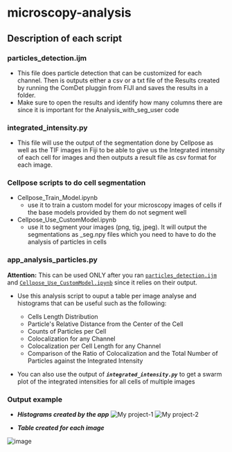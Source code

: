 # microscopy-analysis
## Description of each script
### particles_detection.ijm
  - This file does particle detection that can be customized for each channel. Then is outputs either a csv or a txt file of the Results created by running the ComDet pluggin from FIJI and saves the results in a folder. 
  - Make sure to open the results and identify how many columns there are since it is important for the Analysis_with_seg_user code
### integrated_intensity.py
  - This file will use the output of the segmentation done by Cellpose as well as the TIF images in Fiji to be able to give us the Integrated intensity of each cell for images and then outputs a result file as csv format for each image.
### Cellpose scripts to do cell segmentation
  - Cellpose_Train_Model.ipynb
    - use it to train a custom model for your microscopy images of cells if the base models provided by them do not segment well
  - Cellpose_Use_CustomModel.ipynb
    - use it to segment your images (png, tig, jpeg). It will output the segmentations as _seg.npy files which you need to have to do the analysis of particles in cells
### app_analysis_particles.py 
**Attention:** This can be used ONLY after you ran <u>`particles_detection.ijm`</u> and <u>`Cellpose_Use_CustomModel.ipynb`</u> since it relies on their output.
  - Use this analysis script to ouput a table per image analyse and histograms that can be useful such as the following:
    - Cells Length Distribution
    - Particle's Relative Distance from the Center of the Cell 
    - Counts of Particles per Cell
    - Colocalization for any Channel
    - Colocalization per Cell Length for any Channel
    - Comparison of the Ratio of Colocalization and the Total Number of Particles against the Integrated Intensity

- You can also use the output of ***`integrated_intensity.py`*** to get a swarm plot of the integrated intensities for all cells of multiple images

### Output example

- ***Histograms created by the app***
![My project-1](https://github.com/Reyes-LamotheLab/microscopy-analysis/assets/83682336/fec1c7eb-dec2-4217-8be1-cdf02b20eed8)
![My project-2](https://github.com/Reyes-LamotheLab/microscopy-analysis/assets/83682336/77a5a3d8-2859-4f3c-8c41-ddb2e2abaa65)

- ***Table created for each image***

![image](https://github.com/Reyes-LamotheLab/microscopy-analysis/assets/83682336/60c2691b-1450-4411-bc2a-5a6023f95737)


